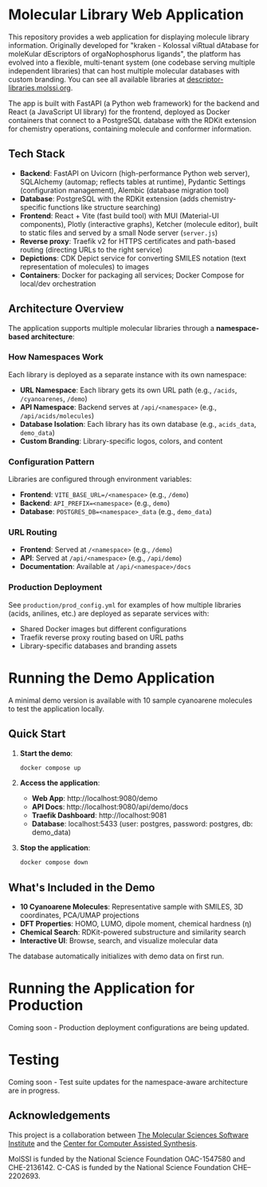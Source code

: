# Molecular Library Web Application

This repository provides a web application for displaying molecule library information. Originally developed for "kraken - Kolossal viRtual dAtabase for moleKular dEscriptors of orgaNophosphorus ligands", the platform has evolved into a flexible, multi-tenant system (one codebase serving multiple independent libraries) that can host multiple molecular databases with custom branding. You can see all available libraries at [descriptor-libraries.molssi.org](https://descriptor-libraries.molssi.org/).

The app is built with FastAPI (a Python web framework) for the backend and React (a JavaScript UI library) for the frontend, deployed as Docker containers that connect to a PostgreSQL database with the RDKit extension for chemistry operations, containing molecule and conformer information.

## Tech Stack

- **Backend**: FastAPI on Uvicorn (high-performance Python web server), SQLAlchemy (automap; reflects tables at runtime), Pydantic Settings (configuration management), Alembic (database migration tool)
- **Database**: PostgreSQL with the RDKit extension (adds chemistry-specific functions like structure searching)
- **Frontend**: React + Vite (fast build tool) with MUI (Material-UI components), Plotly (interactive graphs), Ketcher (molecule editor), built to static files and served by a small Node server (`server.js`)
- **Reverse proxy**: Traefik v2 for HTTPS certificates and path-based routing (directing URLs to the right service)
- **Depictions**: CDK Depict service for converting SMILES notation (text representation of molecules) to images
- **Containers**: Docker for packaging all services; Docker Compose for local/dev orchestration

## Architecture Overview

The application supports multiple molecular libraries through a **namespace-based architecture**:

### How Namespaces Work
Each library is deployed as a separate instance with its own namespace:
- **URL Namespace**: Each library gets its own URL path (e.g., `/acids`, `/cyanoarenes`, `/demo`)
- **API Namespace**: Backend serves at `/api/<namespace>` (e.g., `/api/acids/molecules`)
- **Database Isolation**: Each library has its own database (e.g., `acids_data`, `demo_data`)
- **Custom Branding**: Library-specific logos, colors, and content

### Configuration Pattern
Libraries are configured through environment variables:
- **Frontend**: `VITE_BASE_URL=/<namespace>` (e.g., `/demo`)
- **Backend**: `API_PREFIX=<namespace>` (e.g., `demo`)  
- **Database**: `POSTGRES_DB=<namespace>_data` (e.g., `demo_data`)

### URL Routing
- **Frontend**: Served at `/<namespace>` (e.g., `/demo`)
- **API**: Served at `/api/<namespace>` (e.g., `/api/demo`)
- **Documentation**: Available at `/api/<namespace>/docs`

### Production Deployment
See `production/prod_config.yml` for examples of how multiple libraries (acids, anilines, etc.) are deployed as separate services with:
- Shared Docker images but different configurations
- Traefik reverse proxy routing based on URL paths
- Library-specific databases and branding assets

Running the Demo Application
=============================

A minimal demo version is available with 10 sample cyanoarene molecules to test the application locally.

## Quick Start

1. **Start the demo**:
   ```bash
   docker compose up
   ```

2. **Access the application**:
   - **Web App**: http://localhost:9080/demo
   - **API Docs**: http://localhost:9080/api/demo/docs
   - **Traefik Dashboard**: http://localhost:9081
   - **Database**: localhost:5433 (user: postgres, password: postgres, db: demo_data)

3. **Stop the application**:
   ```bash
   docker compose down
   ```

## What's Included in the Demo

- **10 Cyanoarene Molecules**: Representative sample with SMILES, 3D coordinates, PCA/UMAP projections
- **DFT Properties**: HOMO, LUMO, dipole moment, chemical hardness (η)
- **Chemical Search**: RDKit-powered substructure and similarity search
- **Interactive UI**: Browse, search, and visualize molecular data

The database automatically initializes with demo data on first run.

Running the Application for Production
======================================

Coming soon - Production deployment configurations are being updated.

Testing
=======

Coming soon - Test suite updates for the namespace-aware architecture are in progress.

Acknowledgements
----------------

This project is a collaboration between [The Molecular Sciences Software Institute](https://molssi.org/) and the [Center for Computer Assisted Synthesis](https://ccas.nd.edu/).

MolSSI is funded by the National Science Foundation OAC-1547580 and CHE-2136142.
C-CAS is funded by the National Science Foundation CHE–2202693.
